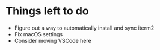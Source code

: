 # Things left to do

- Figure out a way to automatically install and sync iterm2
- Fix macOS settings 
- Consider moving VSCode here
